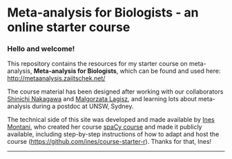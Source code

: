 # Meta-analysis for Biologists - an online starter course

### Hello and welcome! 
This repository contains the resources for my starter course on meta-analysis, 
**Meta-analysis for Biologists**, which can be found and used here: 
<http://metaanalysis.zajitschek.net/>

The course material has been designed after working with our collaborators [Shinichi Nakagawa](http://www.i-deel.org/) and [Malgorzata Lagisz](http://www.i-deel.org/), and learning lots about meta-analysis during a postdoc at UNSW, Sydney. 

The technical side of this site was developed and made available by <a href='https://ines.io/'>Ines Montani</a>, who created her course [spaCy course](https://course.spacy.io) and made it publicly available, including step-by-step instructions of how to adapt and host the course (https://github.com/ines/course-starter-r). Thanks for that, Ines!


---

